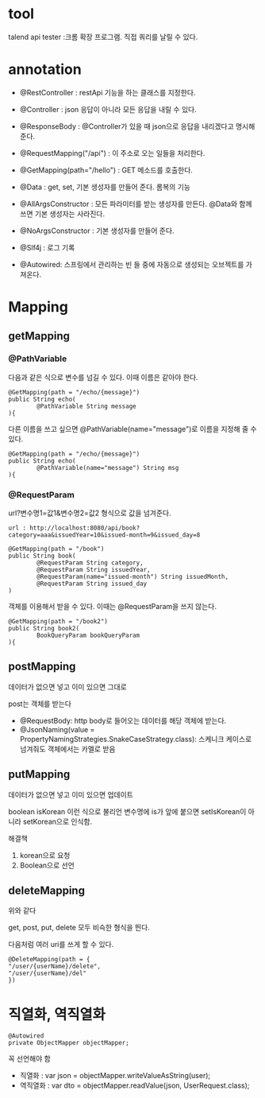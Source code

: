 # tool

talend api tester :크롬 확장 프로그램. 직접 쿼리를 날릴 수 있다. 

# annotation

-   @RestController : restApi 기능을 하는 클래스를 지정한다.
- @Controller : json 응답이 아니라 모든 응답을 내릴 수 있다.
- @ResponseBody : @Controller가 있을 때 json으로 응답을 내리겠다고 명시해 준다.

-   @RequestMapping("/api") : 이 주소로 오는 일들을 처리한다.

-   @GetMapping(path="/hello") : GET 메소드를 호출한다.
- @Data : get, set, 기본 생성자를 만들어 준다. 롬복의 기능 
- @AllArgsConstructor : 모든 파라미터를 받는 생성자를 만든다. @Data와 함께 쓰면 기본 생성자는 사라진다.
- @NoArgsConstructor : 기본 생성자를 만들어 준다.
- @Slf4j : 로그 기록
- @Autowired: 스프링에서 관리하는 빈 들 중에 자동으로 생성되는 오브젝트를 가져온다.

# Mapping

## getMapping

### @PathVariable
다음과 같은 식으로 변수를 넘길 수 있다. 이때 이름은 같아야 한다.
```
@GetMapping(path = "/echo/{message}")
public String echo(
        @PathVariable String message
){
```
다른 이름을 쓰고 싶으면 @PathVariable(name="message")로 이름을 지정해 줄 수 있다.
```
@GetMapping(path = "/echo/{message}")
public String echo(
        @PathVariable(name="message") String msg
){
```

### @RequestParam
url?변수명1=값1&변수명2=값2 형식으로 값을 넘겨준다.

```
url : http://localhost:8080/api/book?category=aaa&issuedYear=10&issued-month=9&issued_day=8

@GetMapping(path = "/book")
public String book(
        @RequestParam String category,
        @RequestParam String issuedYear,
        @RequestParam(name="issued-month") String issuedMonth,
        @RequestParam String issued_day
)
```

객체를 이용해서 받을 수 있다. 이때는 @RequestParam을 쓰지 않는다.
```
@GetMapping(path = "/book2")
public String book2(
        BookQueryParam bookQueryParam
){
```

## postMapping

데이터가 없으면 넣고  이미 있으면 그대로

post는 객체를 받는다

- @RequestBody: http body로 들어오는 데이터를 해당 객체에 받는다.
- @JsonNaming(value = PropertyNamingStrategies.SnakeCaseStrategy.class): 스케니크 케이스로 넘겨줘도 객체에서는 카멜로 받음

## putMapping

데이터가 없으면 넣고  이미 있으면 업데이트

boolean isKorean 이런 식으로 불리언 변수명에 is가 앞에 붙으면 setIsKorean이 아니라 setKorean으로 인식함.

해결책
1. korean으로 요청
2. Boolean으로 선언

## deleteMapping

위와 같다

get, post, put, delete 모두 비슥한 형식을 띈다.

다음처럼 여러 uri를 쓰게 할 수 있다.
```
@DeleteMapping(path = {
"/user/{userName}/delete",
"/user/{userName}/del"
})
```

# 직열화, 역직열화

```
@Autowired
private ObjectMapper objectMapper;
```

꼭 선언해야 함

- 직열화 : var json = objectMapper.writeValueAsString(user);
- 역직열화 : var dto = objectMapper.readValue(json, UserRequest.class);
